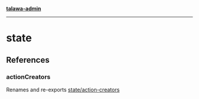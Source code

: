 [**talawa-admin**](../README.md)

***

# state

## References

### actionCreators

Renames and re-exports [state/action-creators](action-creators/README.md)

